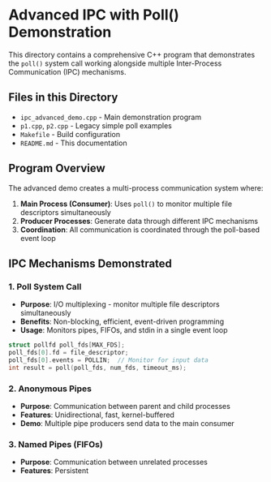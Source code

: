 # Advanced IPC with Poll() Demonstration

This directory contains a comprehensive C++ program that demonstrates the `poll()` system call working alongside multiple Inter-Process Communication (IPC) mechanisms.

## Files in this Directory

- `ipc_advanced_demo.cpp` - Main demonstration program
- `p1.cpp`, `p2.cpp` - Legacy simple poll examples
- `Makefile` - Build configuration
- `README.md` - This documentation

## Program Overview

The advanced demo creates a multi-process communication system where:

1. **Main Process (Consumer)**: Uses `poll()` to monitor multiple file descriptors simultaneously
2. **Producer Processes**: Generate data through different IPC mechanisms
3. **Coordination**: All communication is coordinated through the poll-based event loop

## IPC Mechanisms Demonstrated

### 1. Poll System Call
- **Purpose**: I/O multiplexing - monitor multiple file descriptors simultaneously
- **Benefits**: Non-blocking, efficient, event-driven programming
- **Usage**: Monitors pipes, FIFOs, and stdin in a single event loop

```cpp
struct pollfd poll_fds[MAX_FDS];
poll_fds[0].fd = file_descriptor;
poll_fds[0].events = POLLIN;  // Monitor for input data
int result = poll(poll_fds, num_fds, timeout_ms);
```

### 2. Anonymous Pipes
- **Purpose**: Communication between parent and child processes
- **Features**: Unidirectional, fast, kernel-buffered
- **Demo**: Multiple pipe producers send data to the main consumer

### 3. Named Pipes (FIFOs)
- **Purpose**: Communication between unrelated processes
- **Features**: Persistent